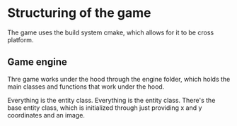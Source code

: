# Structuring of the game

The game uses the build system cmake, which allows for it to be cross platform.

## Game engine

Thre game works under the hood through the engine folder, which holds the main classes and functions that work under the hood.

Everything is the entity class. Everything is the entity class. There's the base entity class, which is initialized through just providing x and y coordinates and an image.
